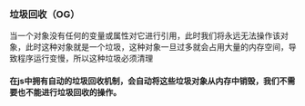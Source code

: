 ### 垃圾回收（OG）

当一个对象没有任何的变量或属性对它进行引用，此时我们将永远无法操作该对象，此时这种对象就是一个垃圾，这种对象一旦过多就会占用大量的内存空间，导致程序运行变慢，所以这种垃圾必须清理

#### 在js中拥有自动的垃圾回收机制，会自动将这些垃圾对象从内存中销毁，我们不需要也不能进行垃圾回收的操作。



